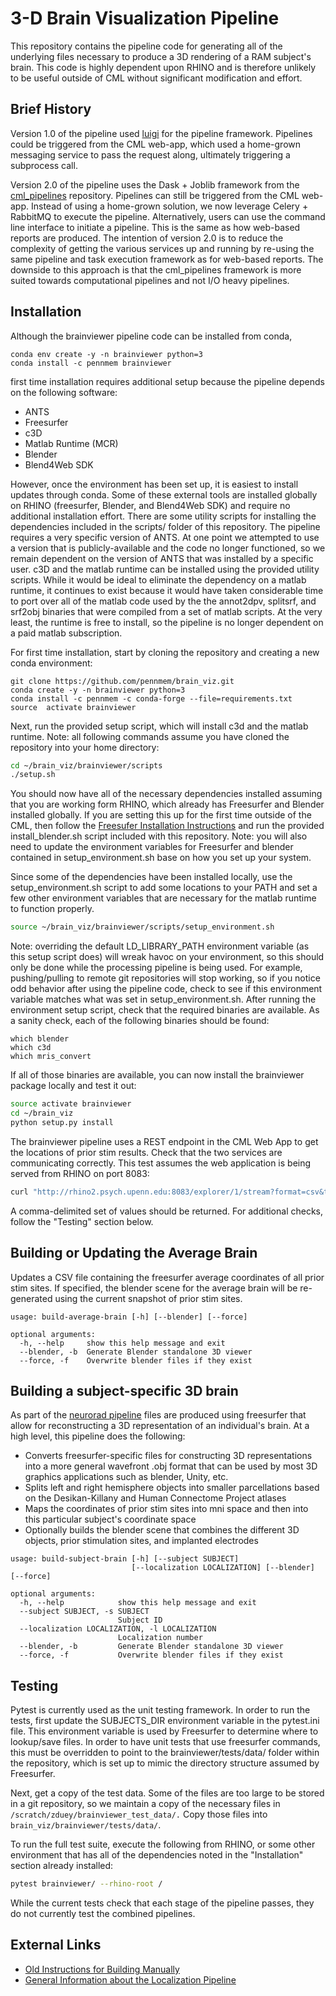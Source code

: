 # 3-D Brain Visualization Pipeline
This repository contains the pipeline code for generating all of the underlying
files necessary to produce a 3D rendering of a RAM subject's brain. This
code is highly dependent upon RHINO and is therefore unlikely to be useful
outside of CML without significant modification and effort.

## Brief History
Version 1.0 of the pipeline used [luigi](https://github.com/spotify/luigi) for
the pipeline framework. Pipelines could be triggered from the CML web-app, which
used a home-grown messaging service to pass the request along, ultimately
triggering a subprocess call.

Version 2.0 of the pipeline uses the Dask + Joblib framework from the
[cml_pipelines](https://github.com/pennmem/cml_pipelines) repository. Pipelines
can still be triggered from the CML web-app. Instead of using a home-grown
solution, we now leverage Celery + RabbitMQ to execute the pipeline.
Alternatively, users can use the command line interface to initiate a pipeline.
This is the same as how web-based reports are produced. The intention of
version 2.0 is to reduce the complexity of getting the various services up and
running by re-using the same pipeline and task execution framework as for
web-based reports. The downside to this approach is that the cml_pipelines
framework is more suited towards computational pipelines and not I/O heavy
pipelines.


###

## Installation

Although the brainviewer pipeline code can be installed from conda,

```
conda env create -y -n brainviewer python=3
conda install -c pennmem brainviewer
```

first time installation requires additional setup because the pipeline depends
on the following software:

- ANTS
- Freesurfer
- c3D
- Matlab Runtime (MCR)
- Blender
- Blend4Web SDK

However, once the environment has been set up, it is easiest to install updates
through conda. Some of these external tools are installed globally on RHINO (freesurfer, Blender,
and Blend4Web SDK) and require no additional installation effort. There are some
utility scripts for installing the dependencies included in the scripts/
folder of this repository. The pipeline requires a very specific version of
ANTS. At one point we attempted to use a version that is publicly-available and
the code no longer functioned, so we remain dependent on the version of ANTS
that was installed by a specific user. c3D and the matlab runtime can be
installed using the provided utility scripts. While it would be ideal to
eliminate the dependency on a matlab runtime, it continues to exist because it
would have taken considerable time to port over all of the matlab code used by
the the annot2dpv, splitsrf, and srf2obj binaries that were compiled from a set
of matlab scripts. At the very least, the runtime is free to install, so the
pipeline is no longer dependent on a paid matlab subscription.

For first time installation, start by cloning the repository and creating a new
conda environment:

```
git clone https://github.com/pennmem/brain_viz.git
conda create -y -n brainviewer python=3
conda install -c pennmem -c conda-forge --file=requirements.txt
source  activate brainviewer
```

Next, run the provided setup script, which will install c3d and the matlab
runtime. Note: all following commands assume you have cloned the repository
into your home directory:

```bash
cd ~/brain_viz/brainviewer/scripts
./setup.sh
```

You should now have all of the necessary dependencies installed assuming that
you are working form RHINO, which already has Freesurfer and Blender installed
globally. If you are setting this up for the first time outside of the CML,
then follow the [Freesufer Installation Instructions](https://surfer.nmr.mgh.harvard.edu/fswiki/DownloadAndInstall)
and run the provided install_blender.sh script included with this repository.
Note: you will also need to update the environment variables for Freesurfer
and blender contained in setup_environment.sh base on how you set up your
system.

Since some of the dependencies have been installed locally, use the
setup_environment.sh script to add some locations to your PATH and set a few
other environment variables that are necessary for the matlab runtime to
function properly.

```bash
source ~/brain_viz/brainviewer/scripts/setup_environment.sh
```

Note: overriding the default LD_LIBRARY_PATH environment variable
(as this setup script does) will wreak havoc on your environment, so
this should only be done while the processing pipeline is being used. For
example, pushing/pulling to remote git repositories will stop working, so if
you notice odd behavior after using the pipeline code, check to see if this
environment variable matches what was set in setup_environment.sh. After
running the environment setup script, check that the required binaries are
available. As a sanity check, each of the following binaries should be found:

```
which blender
which c3d
which mris_convert
```

If all of those binaries are available, you can now install the brainviewer
package locally and test it out:

```bash
source activate brainviewer
cd ~/brain_viz
python setup.py install
```

The brainviewer pipeline uses a REST endpoint in the CML Web App to get the
locations of prior stim results. Check that the two services are
communicating correctly. This test assumes the web application is being
served from RHINO on port 8083:

```bash
curl "http://rhino2.psych.upenn.edu:8083/explorer/1/stream?format=csv&token=CML"
```

A comma-delimited set of values should be returned. For additional checks,
follow the "Testing" section below.

## Building or Updating the Average Brain

Updates a CSV file containing the freesurfer average coordinates of all
prior stim sites. If specified, the blender scene for the average brain will be
re-generated using the current snapshot of prior stim sites.

```
usage: build-average-brain [-h] [--blender] [--force]

optional arguments:
  -h, --help     show this help message and exit
  --blender, -b  Generate Blender standalone 3D viewer
  --force, -f    Overwrite blender files if they exist
```

## Building a subject-specific 3D brain

As part of the [neurorad pipeline](https://github.com/pennmem/neurorad_pipeline)
files are produced using freesurfer that allow for reconstructing a 3D
representation of an individual's brain. At a high level, this pipeline does
the following:

- Converts freesurfer-specific files for constructing 3D representations into
  a more general wavefront .obj format that can be used by most 3D graphics
  applications such as blender, Unity, etc.
- Splits left and right hemisphere objects into smaller parcellations based on
  the Desikan-Killany and Human Connectome Project atlases
- Maps the coordinates of prior stim sites into mni space and then into this
  particular subject's coordinate space
- Optionally builds the blender scene that combines the different 3D objects,
  prior stimulation sites, and implanted electrodes

```
usage: build-subject-brain [-h] [--subject SUBJECT]
                           [--localization LOCALIZATION] [--blender] [--force]

optional arguments:
  -h, --help            show this help message and exit
  --subject SUBJECT, -s SUBJECT
                        Subject ID
  --localization LOCALIZATION, -l LOCALIZATION
                        Localization number
  --blender, -b         Generate Blender standalone 3D viewer
  --force, -f           Overwrite blender files if they exist
```

## Testing
Pytest is currently used as the unit testing framework. In order to run the
tests, first update the SUBJECTS_DIR environment variable in the pytest.ini
file. This environment variable is used by Freesurfer to determine where to
lookup/save files. In order to have unit tests that use freesurfer commands,
this must be overridden to point to the brainviewer/tests/data/ folder within
the repository, which is set up to mimic the directory structure assumed by
Freesurfer.

Next, get a copy of the test data. Some of the files are too large to be stored
in a git repository, so we maintain a copy of the necessary files in
`/scratch/zduey/brainviewer_test_data/.` Copy those files into
`brain_viz/brainviewer/tests/data/`.

To run the full test suite, execute the following from RHINO, or some other
environment that has all of the dependencies noted in the "Installation" section
already installed:

```bash
pytest brainviewer/ --rhino-root /
```

While the current tests check that each stage of the pipeline passes, they do
not currently test the combined pipelines.


## External Links
- [Old Instructions for Building Manually](https://memory.psych.upenn.edu/InternalWiki/Electrode_Visualizations_using_Blender_and_Blend4Web)
- [General Information about the Localization Pipeline](https://memory.psych.upenn.edu/InternalWiki/Neuroradiology_Core)

